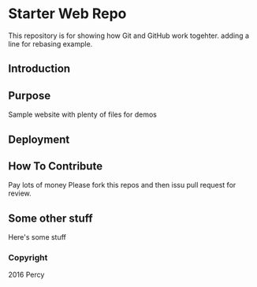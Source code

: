 # Starter Web Repo

This repository is for showing how Git and GitHub work togehter. adding a line for rebasing example.

## Introduction

## Purpose

Sample website with plenty of files for demos

## Deployment

## How To Contribute

Pay lots of money
Please fork this repos and then issu pull
request for review.

## Some other stuff

Here's some stuff

### Copyright

2016 Percy